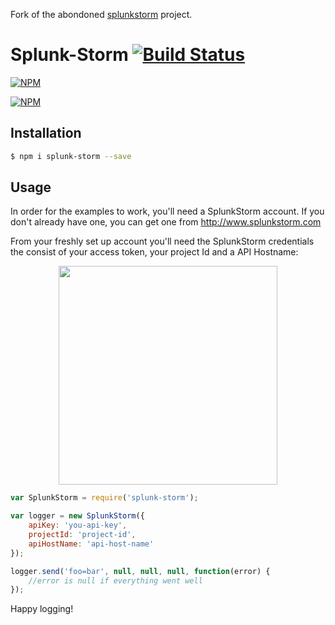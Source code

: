 Fork of the abondoned [splunkstorm](https://github.com/coccyx/splunkstorm) project.

# Splunk-Storm [![Build Status](https://travis-ci.org/zaphod1984/splunk-storm.png)](https://travis-ci.org/zaphod1984/splunk-storm)

[![NPM](https://nodei.co/npm/splunk-storm.png)](https://nodei.co/npm/splunk-storm/)

[![NPM](https://nodei.co/npm-dl/splunk-storm.png?months=3)](https://nodei.co/npm/splunk-storm/)

## Installation

````bash
$ npm i splunk-storm --save
````

## Usage

In order for the examples to work, you'll need a SplunkStorm account.
If you don't already have one, you can get one from http://www.splunkstorm.com

From your freshly set up account you'll need the SplunkStorm credentials the consist of your access token, your project Id and a API Hostname:

<p align="center">
  <img src="https://raw.github.com/zaphod1984/splunk-storm/master/img/credentials.png" width="350" />
</p>

````javascript
var SplunkStorm = require('splunk-storm');

var logger = new SplunkStorm({
    apiKey: 'you-api-key',
    projectId: 'project-id',
    apiHostName: 'api-host-name'
});

logger.send('foo=bar', null, null, null, function(error) {
    //error is null if everything went well
});

````

Happy logging!